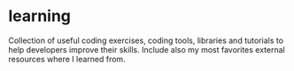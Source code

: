 # learning
Collection of useful coding exercises, coding tools, libraries and tutorials to help developers improve their skills. Include also my most favorites external resources where I learned from.
